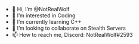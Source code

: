 - 👋 Hi, I’m @NotRealWolf
- 👀 I’m interested in Coding
- 🌱 I’m currently learning C++
- 💞️ I’m looking to collaborate on Stealth Servers
- 📫 How to reach me, Discord: NotRealWolf#2593

<!---
NotRealWolf/NotRealWolf is a ✨ special ✨ repository because its `README.md` (this file) appears on your GitHub profile.
You can click the Preview link to take a look at your changes.
--->
